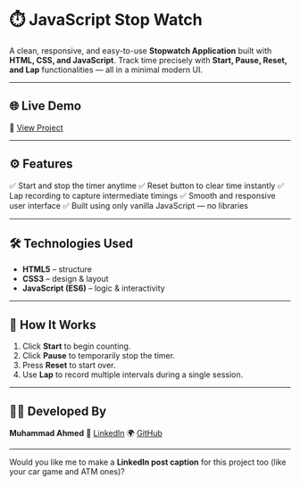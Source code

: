# ⏱️ JavaScript Stop Watch

A clean, responsive, and easy-to-use **Stopwatch Application** built with **HTML, CSS, and JavaScript**.
Track time precisely with **Start, Pause, Reset, and Lap** functionalities — all in a minimal modern UI.

---

## 🌐 Live Demo

🔗 [View Project](https://ahmed-devx.github.io/project-34-Stop-Watch/)

---

## ⚙️ Features

✅ Start and stop the timer anytime
✅ Reset button to clear time instantly
✅ Lap recording to capture intermediate timings
✅ Smooth and responsive user interface
✅ Built using only vanilla JavaScript — no libraries

---

## 🛠️ Technologies Used

* **HTML5** – structure
* **CSS3** – design & layout
* **JavaScript (ES6)** – logic & interactivity

---

## 🧠 How It Works

1. Click **Start** to begin counting.
2. Click **Pause** to temporarily stop the timer.
3. Press **Reset** to start over.
4. Use **Lap** to record multiple intervals during a single session.

---

## 👨‍💻 Developed By

**Muhammad Ahmed**
🔗 [LinkedIn](https://www.linkedin.com/in/muhammad-ahmed-dev07/)
🌍 [GitHub](https://github.com/Ahmed-devx)

---

Would you like me to make a **LinkedIn post caption** for this project too (like your car game and ATM ones)?
